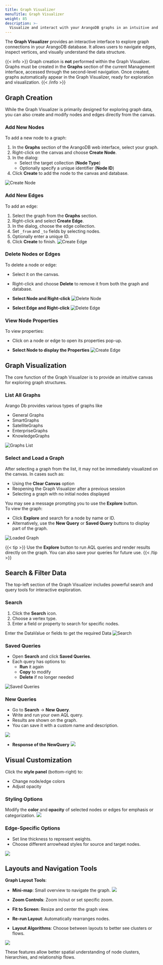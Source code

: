 ```yaml
---
title: Graph Visualizer
menuTitle: Graph Visualizer
weight: 85
description: >-
  Visualize and interact with your ArangoDB graphs in an intuitive and interactive interface
---
```


The **Graph Visualizer** provides an interactive interface to explore graph connections
in your ArangoDB database. It allows users to navigate edges, inspect vertices,
and visually understand the data structure.

{{< info >}}
Graph creation is **not** performed within the Graph Visualizer. Graphs must be created in the **Graphs** section of the current Management interface, accessed through the second-level navigation. Once created, graphs automatically appear in the Graph Visualizer, ready for exploration and visualization.
{{< /info >}}

## Graph Creation

While the Graph Visualizer is primarily designed for exploring graph data, you can also create and modify nodes and edges directly from the canvas.

###  Add New Nodes
To add a new node to a graph:
1. In the **Graphs** section of the ArangoDB web interface, select your graph.
2. Right-click on the canvas and choose **Create Node**.
3. In the dialog:
   - Select the target collection (**Node Type**)
   - Optionally specify a unique identifier (**Node ID**)
4. Click **Create** to add the node to the canvas and database.

![Create Node](../../../images/Graph-visualizer-CreateNode.PNG)

### Add New Edges
To add an edge:
1. Select the graph from the **Graphs** section.
2. Right-click and select **Create Edge**.
3. In the dialog, choose the edge collection.
4. Set `_from` and `_to` fields by selecting nodes.
5. Optionally enter a unique ID.
6. Click **Create** to finish.
![Create Edge](../../../images/Graph-visualizer-CreateEdge.png)

### Delete Nodes or Edges

  To delete a node or edge:
- Select it on the canvas.
- Right-click and choose **Delete** to remove it from both the graph and database.

- **Select Node and Right-click**
![Delete Node](../../../images/Graph-visualizer-DeleteNode.PNG)
- **Select Edge and Right-click**
![Delete Edge](../../../images/Graph-visualizer-DeleteEdge.PNG)

### View Node Properties

To view properties:
- Click on a node or edge to open its properties pop-up.

- **Select Node to display the Properties**
![Create Edge](../../../images/Graph-visualizer-Propertiesofnode.png)

## Graph Visualization

The core function of the Graph Visualizer is to provide an intuitive canvas for exploring graph structures.

### List All Graphs
  Arango Db provides various types of graphs like
- General Graphs
- SmartGraphs
- SatelliteGraphs
- EnterpriseGraphs
- KnowledgeGraphs

![Graphs List](../../../images/Graph_VisualizerList_All_Graphs.png)

### Select and Load a Graph

After selecting a graph from the list, it may not be immediately visualized on the canvas. In cases such as:
- Using the **Clear Canvas** option
- Reopening the Graph Visualizer after a previous session
- Selecting a graph with no initial nodes displayed

You may see a message prompting you to use the **Explore** button.  
To view the graph:

- Click **Explore** and search for a node by name or ID.
- Alternatively, use the **New Query** or **Saved Query** buttons to display part of the graph.

![Loaded Graph](../../../images/Graph_visuaizer_Load_Graph.png)

{{< tip >}}
Use the **Explore** button to run AQL queries and render results directly on the graph.
You can also save your queries for future use.
{{< /tip >}}
## Search & Filter Data

The top-left section of the Graph Visualizer includes powerful search and query tools for interactive exploration.

### Search

1. Click the **Search** icon.
2. Choose a vertex type.
3. Enter a field or property to search for specific nodes.

Enter the DataValue or fields to get the required Data
![Search](../../../images/Graph_Visualizer_Search_Response.png)

### Saved Queries

- Open **Search** and click **Saved Queries**.
- Each query has options to:
  - **Run** it again
  - **Copy** to modify
  - **Delete** if no longer needed

![Saved Queries](../../../images/Graph_Visualizer_savedquery.png)

### New Queries
- Go to **Search** → **New Query**.
- Write and run your own AQL query.
- Results are shown on the graph.
- You can save it with a custom name and description.

![](../../../images/Graph_Visualizer_new_Query.png)

- **Response of the NewQuery**
![](../../../images/Graph_Visualizer_NewQuery_response.png)


## Visual Customization

Click the **style panel** (bottom-right) to:
- Change node/edge colors
- Adjust opacity

### Styling Options 
Modify the **color** and **opacity** of selected nodes or edges for emphasis or categorization.
![](../../../images/Graph_Visualizer_Styling_Options.png)

### Edge-Specific Options

- Set line thickness to represent weights.
- Choose different arrowhead styles for source and target nodes.

![](../../../images/Graph_Visualizer_Edge-Specific_Options.PNG)

## Layouts and Navigation Tools

**Graph Layout Tools**:

- **Mini-map**: Small overview to navigate the graph.
![](../../../images/Graph_Visualizer_minimap.PNG)

- **Zoom Controls**: Zoom in/out or set specific zoom.

- **Fit to Screen**: Resize and center the graph view.

- **Re-run Layout**: Automatically rearranges nodes.

- **Layout Algorithms**: Choose between layouts to better see clusters or flows.

![](../../../images/Graph_Visualizer_Layout_Algorithms.PNG)

These features allow better spatial understanding of node clusters, hierarchies,
and relationship flows.
